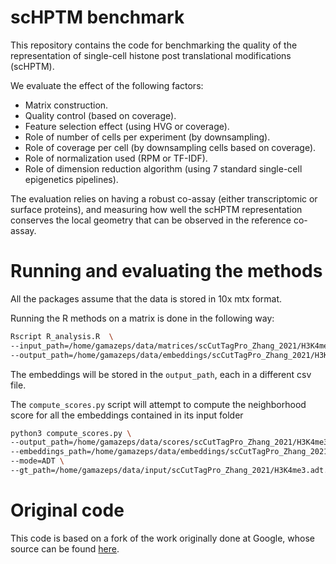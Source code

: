 # scHPTM benchmark

This repository contains the code for benchmarking the quality of the
representation of single-cell histone post translational modifications (scHPTM).

We evaluate the effect of the following factors:

-   Matrix construction.
-   Quality control (based on coverage).
-   Feature selection effect (using HVG or coverage).
-   Role of number of cells per experiment (by downsampling).
-   Role of coverage per cell (by downsampling cells based on coverage).
-   Role of normalization used (RPM or TF-IDF).
-   Role of dimension reduction algorithm (using 7 standard single-cell
    epigenetics pipelines).

The evaluation relies on having a robust co-assay (either transcriptomic or
surface proteins), and measuring how well the scHPTM representation conserves
the local geometry that can be observed in the reference co-assay.

# Running and evaluating the methods

All the packages assume that the data is stored in 10x mtx format.

Running the R methods on a matrix is done in the following way:

```sh
Rscript R_analysis.R  \
--input_path=/home/gamazeps/data/matrices/scCutTagPro_Zhang_2021/H3K4me3/raw/10k  \
--output_path=/home/gamazeps/data/embeddings/scCutTagPro_Zhang_2021/H3K4me3/raw/10k 
```

The embeddings will be stored in the `output_path`, each in a different csv file.


The `compute_scores.py` script will attempt to compute the neighborhood score for all the embeddings contained in its input folder

```sh
python3 compute_scores.py \
--output_path=/home/gamazeps/data/scores/scCutTagPro_Zhang_2021/H3K4me3/raw/10k  \
--embeddings_path=/home/gamazeps/data/embeddings/scCutTagPro_Zhang_2021/H3K4me3/raw/10k \
--mode=ADT \
--gt_path=/home/gamazeps/data/input/scCutTagPro_Zhang_2021/H3K4me3.adt.csv 
```


# Original code

This code is based on a fork of the work originally done at Google, whose source
can be found [here](https://github.com/google-research/google-research/tree/master/schptm_benchmark).
